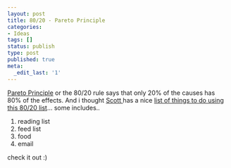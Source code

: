```yaml
---
layout: post
title: 80/20 - Pareto Principle
categories:
- Ideas
tags: []
status: publish
type: post
published: true
meta:
  _edit_last: '1'
---
```

[Pareto Principle](http://en.wikipedia.org/wiki/Pareto_principle) or the 80/20 rule says that only 20% of the causes has 80% of the effects. And i thought [Scott ](http://www.scotthyoung.com/)has a nice [list of things to do using this 80/20 list](http://www.scotthyoung.com/blog/2007/06/05/twenty-unique-ways-to-use-the-8020-rule-today/)… some includes..

1. reading list
2. feed list
3. food
4. email

check it out :)
